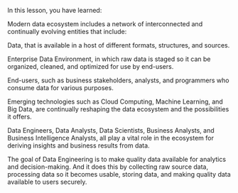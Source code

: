 In this lesson, you have learned:

Modern data ecosystem includes a network of interconnected and continually evolving entities that include:

Data, that is available in a host of different formats, structures, and sources. 

Enterprise Data Environment, in which raw data is staged so it can be organized, cleaned, and optimized for use by end-users.

End-users, such as business stakeholders, analysts, and programmers who consume data for various purposes.

Emerging technologies such as Cloud Computing, Machine Learning, and Big Data, are continually reshaping the data ecosystem and the possibilities it offers.

Data Engineers, Data Analysts, Data Scientists, Business Analysts, and Business Intelligence Analysts, all play a vital role in the ecosystem for deriving insights and business results from data.

The goal of Data Engineering is to make quality data available for analytics and decision-making. And it does this by collecting raw source data, processing data so it becomes usable, storing data, and making quality data available to users securely.  
